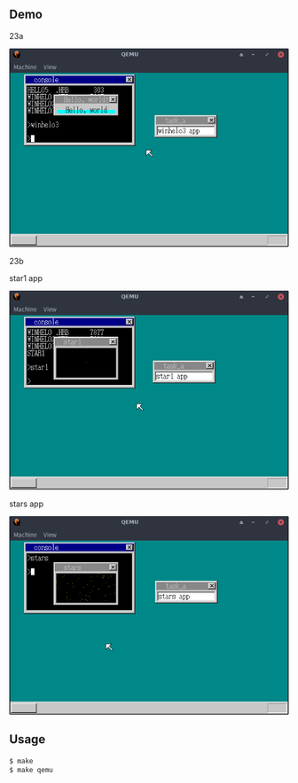 ## Demo

23a

![template](https://github.com/watermelon892/OSPractice/blob/master/23_Graphic/pic/23a.png)

23b

star1 app

![template](https://github.com/watermelon892/OSPractice/blob/master/23_Graphic/pic/23b-1.png)

stars app

![template](https://github.com/watermelon892/OSPractice/blob/master/23_Graphic/pic/23b-2.png)

## Usage

```
$ make
$ make qemu
```
